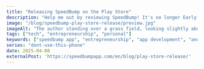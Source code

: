 ```yaml
---
title: "Releasing SpeedBump on the Play Store"
description: "Help me out by reviewing SpeedBump! It's no longer Early Release, with new streaks and more customization."
image: "/blog/speedbump-play-store-release/preview.jpg"
imageAlt: "The author standing over a grass field, looking slightly above at a wall texturized with vertical stripes"
tags: ["tech", "entrepreneurship", "personal"]
keywords: ["speedbump app", "entrepreneurship", "app development", "android development", "startup journey"]
series: "dont-use-this-phone"
date: 2025-04-08
externalPost: 'https://speedbumpapp.com/en/blog/play-store-release/'
---
```



